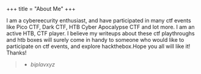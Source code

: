 +++
title = "About Me"
+++

I am a cybereecurity enthusiast, and have participated in many ctf events like Pico CTF, Dark CTF, HTB Cyber Apocalypse CTF and lot more. I am an active HTB, CTF player. I believe my writeups about these ctf playthroughs and htb boxes will surely come in handy to someone who would like to participate on ctf events, and explore hackthebox.Hope you all will like it!\
Thanks!  
> - <cite>biplavxyz</cite>

